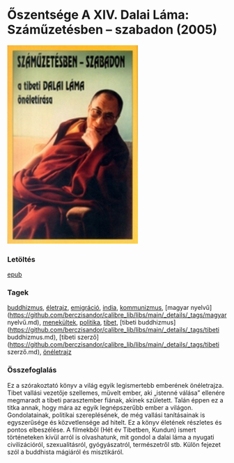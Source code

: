 # <a name="id_610">Őszentsége A XIV. Dalai Láma: Száműzetésben – szabadon (2005)</a>
<img src="https://github.com/BercziSandor/calibre_lib/raw/main/libs/main/Oszentsege%20A%20XIV.%20Dalai%20Lama/Szamuzetesben%20-%20szabadon%20%28610%29/cover.jpg" alt="cover" width="300"/>

### Letöltés
[epub](https://github.com/BercziSandor/calibre_lib/raw/main/libs/main/Oszentsege%20A%20XIV.%20Dalai%20Lama/Szamuzetesben%20-%20szabadon%20%28610%29/Szamuzetesben%20-%20szabadon%20-%20Oszentsege%20A%20XIV.%20Dalai%20Lama.epub)

### Tagek
[buddhizmus](https://github.com/berczisandor/calibre_lib/libs/main/_details/_tags/buddhizmus.md), [életrajz](https://github.com/berczisandor/calibre_lib/libs/main/_details/_tags/életrajz.md), [emigráció](https://github.com/berczisandor/calibre_lib/libs/main/_details/_tags/emigráció.md), [india](https://github.com/berczisandor/calibre_lib/libs/main/_details/_tags/india.md), [kommunizmus](https://github.com/berczisandor/calibre_lib/libs/main/_details/_tags/kommunizmus.md), [magyar nyelvű](https://github.com/berczisandor/calibre_lib/libs/main/_details/_tags/magyar nyelvű.md), [menekültek](https://github.com/berczisandor/calibre_lib/libs/main/_details/_tags/menekültek.md), [politika](https://github.com/berczisandor/calibre_lib/libs/main/_details/_tags/politika.md), [tibet](https://github.com/berczisandor/calibre_lib/libs/main/_details/_tags/tibet.md), [tibeti buddhizmus](https://github.com/berczisandor/calibre_lib/libs/main/_details/_tags/tibeti buddhizmus.md), [tibeti szerző](https://github.com/berczisandor/calibre_lib/libs/main/_details/_tags/tibeti szerző.md), [önéletrajz](https://github.com/berczisandor/calibre_lib/libs/main/_details/_tags/önéletrajz.md)

### Összefoglalás
<div>
<p>Ez a szórakoztató könyv a világ egyik legismertebb emberének önéletrajza. Tibet vallási vezetője szellemes, művelt ember, aki „istenné válása” ellenére megmaradt a tibeti parasztember fiának, akinek született. Talán éppen ez a titka annak, hogy mára az egyik legnépszerűbb ember a világon. Gondolatainak, politikai szereplésének, de még vallási tanításainak is egyszerűsége és közvetlensége ad hitelt. Ez a könyv életének részletes és pontos elbeszélése. A filmekből (Hét év Tibetben, Kundun) ismert történeteken kívül arról is olvashatunk, mit gondol a dalai láma a nyugati civilizációról, szexualitásról, gyógyászatról, természetről stb. Külön fejezet szól a buddhista mágiáról és misztikáról.</p></div>


